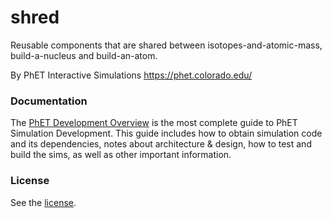 shred
======

Reusable components that are shared between isotopes-and-atomic-mass, build-a-nucleus and build-an-atom.

By PhET Interactive Simulations
https://phet.colorado.edu/

### Documentation

The [PhET Development Overview](https://github.com/phetsims/phet-info/blob/master/doc/phet-development-overview.md) is
the most complete guide to PhET Simulation Development. This guide includes how
to obtain simulation code and its dependencies, notes about architecture & design, how to test and build the sims, as
well as other important information.

### License

See the [license](LICENSE).